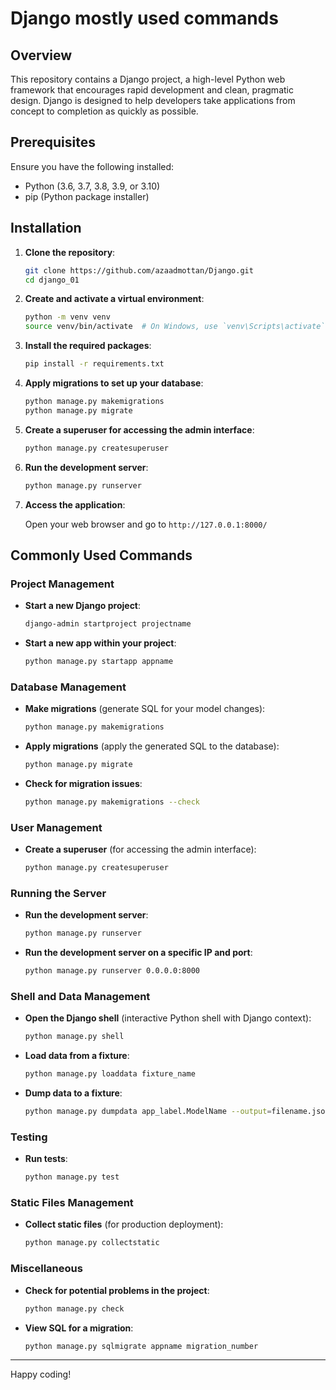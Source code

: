 # Django mostly used commands

## Overview

This repository contains a Django project, a high-level Python web framework that encourages rapid development and clean, pragmatic design. Django is designed to help developers take applications from concept to completion as quickly as possible.

## Prerequisites

Ensure you have the following installed:

- Python (3.6, 3.7, 3.8, 3.9, or 3.10)
- pip (Python package installer)

## Installation

1. **Clone the repository**:

    ```sh
    git clone https://github.com/azaadmottan/Django.git
    cd django_01
    ```

2. **Create and activate a virtual environment**:

    ```sh
    python -m venv venv
    source venv/bin/activate  # On Windows, use `venv\Scripts\activate`
    ```

3. **Install the required packages**:

    ```sh
    pip install -r requirements.txt
    ```

4. **Apply migrations to set up your database**:

    ```sh
    python manage.py makemigrations
    python manage.py migrate
    ```

5. **Create a superuser for accessing the admin interface**:

    ```sh
    python manage.py createsuperuser
    ```

6. **Run the development server**:

    ```sh
    python manage.py runserver
    ```

7. **Access the application**:

    Open your web browser and go to `http://127.0.0.1:8000/`

## Commonly Used Commands

### Project Management

- **Start a new Django project**:

    ```sh
    django-admin startproject projectname
    ```

- **Start a new app within your project**:

    ```sh
    python manage.py startapp appname
    ```

### Database Management

- **Make migrations** (generate SQL for your model changes):

    ```sh
    python manage.py makemigrations
    ```

- **Apply migrations** (apply the generated SQL to the database):

    ```sh
    python manage.py migrate
    ```

- **Check for migration issues**:

    ```sh
    python manage.py makemigrations --check
    ```

### User Management

- **Create a superuser** (for accessing the admin interface):

    ```sh
    python manage.py createsuperuser
    ```

### Running the Server

- **Run the development server**:

    ```sh
    python manage.py runserver
    ```

- **Run the development server on a specific IP and port**:

    ```sh
    python manage.py runserver 0.0.0.0:8000
    ```

### Shell and Data Management

- **Open the Django shell** (interactive Python shell with Django context):

    ```sh
    python manage.py shell
    ```

- **Load data from a fixture**:

    ```sh
    python manage.py loaddata fixture_name
    ```

- **Dump data to a fixture**:

    ```sh
    python manage.py dumpdata app_label.ModelName --output=filename.json
    ```

### Testing

- **Run tests**:

    ```sh
    python manage.py test
    ```

### Static Files Management

- **Collect static files** (for production deployment):

    ```sh
    python manage.py collectstatic
    ```

### Miscellaneous

- **Check for potential problems in the project**:

    ```sh
    python manage.py check
    ```

- **View SQL for a migration**:

    ```sh
    python manage.py sqlmigrate appname migration_number
    ```

---

Happy coding!
